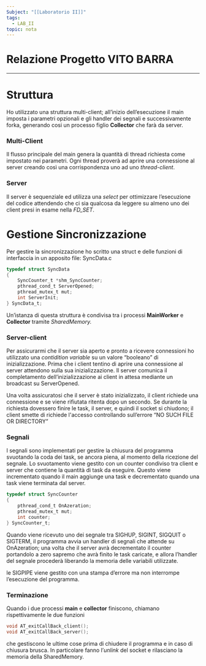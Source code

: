 ```yaml
---
Subject: "[[Laboratorio II]]"
tags:
  - LAB_II
topic: nota
---
```

# Relazione Progetto VITO BARRA
---


# Struttura

Ho utilizzato una struttura multi-client; all’inizio dell’esecuzione il main imposta i parametri opzionali e gli handler dei segnali e successivamente forka, generando cosi un processo figlio **Collector** che farà da server.

### Multi-Client

Il flusso principale del main genera la quantità di thread richiesta come impostato nei parametri. Ogni thread proverà ad aprire una connessione al server creando così una corrispondenza uno ad uno *thread-client*.

### Server

Il server è sequenziale ed utilizza una *select* per ottimizzare l’esecuzione del codice attendendo che ci sia qualcosa da leggere su almeno uno dei client presi in esame nella *FD_SET*.

# Gestione Sincronizzazione

Per gestire la sincronizzazione ho scritto una struct e delle funzioni di interfaccia in un apposito file:    SyncData.c

```c
typedef struct SyncData
{
    SyncCounter_t *shm_SyncCounter;
    pthread_cond_t ServerOpened;
    pthread_mutex_t mut;
    int ServerInit;
} SyncData_t;
```

Un’istanza di questa struttura è condivisa tra i processi **MainWorker** e **Collector** tramite *SharedMemory.*

### Server-client

Per assicurarmi che il server sia aperto e pronto a ricevere connessioni ho utilizzato una *contidition variable* su un valore “booleano” di inizializzazione. Prima che i client tentino di aprire una connessione al server attendono sulla sua inizializzazione.
Il server comunica il completamento dell’inizializzazione ai client in attesa mediante un broadcast su ServerOpened.

Una volta assicuratosi che il server è stato inizializzato, il client richiede una connessione e se viene rifiutata ritenta dopo un secondo. Se durante la richiesta dovessero finire le task, il server, e quindi il socket si chiudono; il client smette di richiede l'accesso controllando sull’errore “NO SUCH FILE OR DIRECTORY”

### Segnali

I segnali sono implementati per gestire la chiusura del programma svuotando la coda dei task, se ancora piena, al momento della ricezione del segnale. Lo svuotamento viene gestito con un counter  condiviso tra client e server che contiene la quantità di task da eseguire. Questo viene incrementato quando il main aggiunge una task e decrementato quando una task viene terminata dal server.

```c
typedef struct SyncCounter
{
    pthread_cond_t OnAzeration;
    pthread_mutex_t mut;
    int counter;
} SyncCounter_t;
```

Quando viene ricevuto uno dei segnale tra SIGHUP, SIGINT, SIGQUIT o SIGTERM, il programma avvia un handler di segnali che attende su OnAzeration; una volta che il server avrà decrementato il counter portandolo a zero sapremo che avrà finito le task caricate, e allora l’handler del segnale procederà liberando la memoria delle variabili utilizzate.

le SIGPIPE viene gestito con una stampa d’errore ma non interrompe l’esecuzione del programma.

### Terminazione

Quando i due processi **main** e **collector** finiscono, chiamano rispettivamente le due funzioni

```c
void AT_exitCallBack_client();
void AT_exitCallBack_server();
```

che gestiscono le ultime cose prima di chiudere il programma e in caso di chiusura brusca. In particolare fanno l’*unlink* del socket e rilasciano la memoria della SharedMemory.
